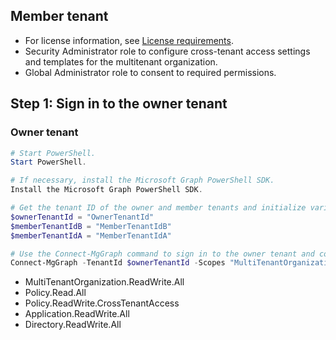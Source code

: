 ## Member tenant

- For license information, see [License requirements](https://example.com/license).
- Security Administrator role to configure cross-tenant access settings and templates for the multitenant organization.
- Global Administrator role to consent to required permissions.

## Step 1: Sign in to the owner tenant

### Owner tenant

```PowerShell
# Start PowerShell.
Start PowerShell.

# If necessary, install the Microsoft Graph PowerShell SDK.
Install the Microsoft Graph PowerShell SDK.

# Get the tenant ID of the owner and member tenants and initialize variables.
$ownerTenantId = "OwnerTenantId"
$memberTenantIdB = "MemberTenantIdB"
$memberTenantIdA = "MemberTenantIdA"

# Use the Connect-MgGraph command to sign in to the owner tenant and consent to the following required permissions.
Connect-MgGraph -TenantId $ownerTenantId -Scopes "MultiTenantOrganization.ReadWrite.All", "Policy.Read.All", "Policy.ReadWrite.CrossTenantAccess", "Application.ReadWrite.All", "Directory.ReadWrite.All"
```

- MultiTenantOrganization.ReadWrite.All
- Policy.Read.All
- Policy.ReadWrite.CrossTenantAccess
- Application.ReadWrite.All
- Directory.ReadWrite.All